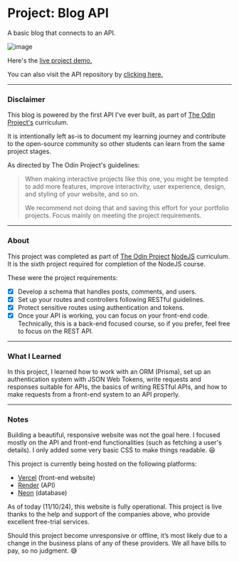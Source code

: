 Project: Blog API
=============

A basic blog that connects to an API.

![image](https://github.com/user-attachments/assets/ef6b12c1-160f-4c8f-93cf-bbf552035b67)


Here's the [live project demo.](https://odin-react-blog.vercel.app/)

You can also visit the API repository by [clicking here.](https://github.com/alansobchacki/odin-node-blog-api)

---

### Disclaimer

This blog is powered by the first API I've ever built, as part of [The Odin Project's](https://www.theodinproject.com/) curriculum.

It is intentionally left as-is to document my learning journey and contribute to the open-source community so other students can learn from the same project stages.

As directed by The Odin Project's guidelines:

> When making interactive projects like this one, you might be tempted to add more features, improve interactivity, user experience, design, and styling of your website, and so on.
> 
> We recommend not doing that and saving this effort for your portfolio projects. Focus mainly on meeting the project requirements.

---

### About

This project was completed as part of [The Odin Project](https://www.theodinproject.com/) [NodeJS](https://www.theodinproject.com/paths/full-stack-javascript/courses/nodejs) curriculum. It is the sixth project required for completion of the NodeJS course.

These were the project requirements:

- [x] Develop a schema that handles posts, comments, and users.
- [x] Set up your routes and controllers following RESTful guidelines. 
- [x] Protect sensitive routes using authentication and tokens.
- [x] Once your API is working, you can focus on your front-end code. Technically, this is a back-end focused course, so if you prefer, feel free to focus on the REST API.

---

### What I Learned

In this project, I learned how to work with an ORM (Prisma), set up an authentication system with JSON Web Tokens, write requests and responses suitable for APIs, the basics of writing RESTful APIs, and how to make requests from a front-end system to an API properly.


---

### Notes

Building a beautiful, responsive website was not the goal here. I focused mostly on the API and front-end functionalities (such as fetching a user's details). I only added some very basic CSS to make things readable. :laughing:

This project is currently being hosted on the following platforms:

- [Vercel](https://vercel.com/) (front-end website)
- [Render](https://render.com/) (API)
- [Neon](https://neon.tech/) (database)

As of today (11/10/24), this website is fully operational. This project is live thanks to the help and support of the companies above, who provide excellent free-trial services.

Should this project become unresponsive or offline, it’s most likely due to a change in the business plans of any of these providers. We all have bills to pay, so no judgment. 😅
